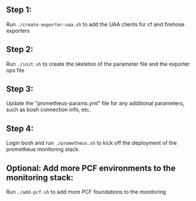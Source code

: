## Step 1:
Run ```./create-exporter-uaa.sh``` to add the UAA clients for cf and firehose exporters
## Step 2:
Run ```./init.sh``` to create the skeleton of the parameter file and the exporter ops file
## Step 3:
Update the "prometheus-params.yml" file for any additional parameters, such as bosh connection info, etc.
## Step 4:
Login bosh and run ```./prometheus.sh``` to kick off the deployment of the prometheus monitoring stack.

## Optional: Add more PCF environments to the monitoring stack:
Run ```./add-pcf.sh``` to add more PCF foundations to the monitoring